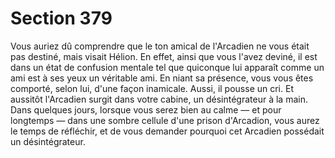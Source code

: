 # Section 379

Vous auriez dû comprendre que le ton amical de l'Arcadien ne vous était pas destiné, mais visait Hélion. En effet, ainsi que vous l'avez deviné, il est dans un état de confusion mentale tel que quiconque lui apparaît comme un ami est à ses yeux un véritable ami. En niant sa présence, vous vous êtes comporté, selon lui, d'une façon inamicale. Aussi, il pousse un cri. Et aussitôt l'Arcadien surgit dans votre cabine, un désintégrateur à la main. Dans quelques jours, lorsque vous serez bien au calme — et pour longtemps — dans une sombre cellule d'une prison d'Arcadion, vous aurez le temps de réfléchir, et de vous demander pourquoi cet Arcadien possédait un désintégrateur.